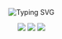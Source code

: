 <div align="center">
  <img src="https://readme-typing-svg.demolab.com?font=Fira+Code&duration=2000&pause=1000&color=2EFFDA&width=435&lines=Hi+%F0%9F%91%8B%2C+Welcome+to+My+Profile!+%F0%9F%9A%80" alt="Typing SVG" />


  [![](https://img.shields.io/badge/linkedin-0a66c2)](https://www.linkedin.com/in/fauzanilham/)
  [![](https://img.shields.io/badge/pixiv-0096FA)](https://www.pixiv.net/en/users/40375345)
  [![](https://img.shields.io/badge/instragram-DE317F)](https://www.instagram.com/fauzanilham459/)
  
</div>


